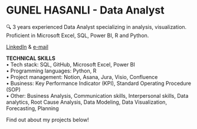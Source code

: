 # GUNEL HASANLI   -  Data Analyst <br/>

🔍 3 years experienced Data Analyst specializing in analysis, visualization. Proficient in Microsoft Excel, SQL, Power BI, R and Python. <br/>

 [LinkedIn](https://www.linkedin.com/in/gunel-hasanli/)    &   [e-mail](gunelhasann@gmail.com)  <br/>



**TECHNICAL SKILLS** <br/>
•	Tech stack: SQL, GitHub, Microsoft Excel, Power BI  <br/>
•	Programming languages: Python, R   <br/>
•	Project management: Notion, Asana, Jura, Visio, Confluence  <br/>
•	Business: Key Performance Indicator (KPI), Standard Operating Procedure (SOP)  <br/>
•	Other: Business Analysis, Communication skills, Interpersonal skills, Data analytics, Root Cause Analysis, Data Modeling, Data Visualization, Forecasting, Planning <br/>

Find out about my projects below!


